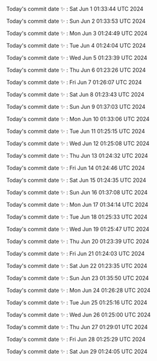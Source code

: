 Today's commit date ✨ : Sat Jun 1 01:33:44 UTC 2024 

Today's commit date ✨ : Sun Jun 2 01:33:53 UTC 2024 

Today's commit date ✨ : Mon Jun 3 01:24:49 UTC 2024 

Today's commit date ✨ : Tue Jun 4 01:24:04 UTC 2024 

Today's commit date ✨ : Wed Jun 5 01:23:39 UTC 2024 

Today's commit date ✨ : Thu Jun 6 01:23:26 UTC 2024 

Today's commit date ✨ : Fri Jun 7 01:26:07 UTC 2024 

Today's commit date ✨ : Sat Jun 8 01:23:43 UTC 2024 

Today's commit date ✨ : Sun Jun 9 01:37:03 UTC 2024 

Today's commit date ✨ : Mon Jun 10 01:33:06 UTC 2024 

Today's commit date ✨ : Tue Jun 11 01:25:15 UTC 2024 

Today's commit date ✨ : Wed Jun 12 01:25:08 UTC 2024 

Today's commit date ✨ : Thu Jun 13 01:24:32 UTC 2024 

Today's commit date ✨ : Fri Jun 14 01:24:46 UTC 2024 

Today's commit date ✨ : Sat Jun 15 01:24:35 UTC 2024 

Today's commit date ✨ : Sun Jun 16 01:37:08 UTC 2024 

Today's commit date ✨ : Mon Jun 17 01:34:14 UTC 2024 

Today's commit date ✨ : Tue Jun 18 01:25:33 UTC 2024 

Today's commit date ✨ : Wed Jun 19 01:25:47 UTC 2024 

Today's commit date ✨ : Thu Jun 20 01:23:39 UTC 2024 

Today's commit date ✨ : Fri Jun 21 01:24:03 UTC 2024 

Today's commit date ✨ : Sat Jun 22 01:23:35 UTC 2024 

Today's commit date ✨ : Sun Jun 23 01:35:50 UTC 2024 

Today's commit date ✨ : Mon Jun 24 01:26:28 UTC 2024 

Today's commit date ✨ : Tue Jun 25 01:25:16 UTC 2024 

Today's commit date ✨ : Wed Jun 26 01:25:00 UTC 2024 

Today's commit date ✨ : Thu Jun 27 01:29:01 UTC 2024 

Today's commit date ✨ : Fri Jun 28 01:25:29 UTC 2024 

Today's commit date ✨ : Sat Jun 29 01:24:05 UTC 2024 

